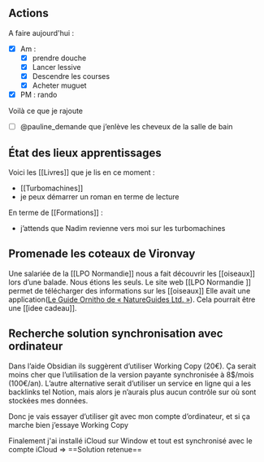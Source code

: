 ## Actions 

A faire aujourd'hui :
- [x] Am : 
	- [x] prendre douche
	- [x] Lancer lessive 
	- [x] Descendre les courses 
	- [x] Acheter muguet 
- [x] PM : rando

Voilà ce que je rajoute 
- [ ] @pauline_demande que j’enlève les cheveux de la salle de bain 

## État des lieux apprentissages 

Voici les [[Livres]] que je lis en ce moment :
- [[Turbomachines]]
- je peux démarrer un roman en terme de lecture 

En terme de [[Formations]] :
- j’attends que Nadim revienne vers moi sur les turbomachines 

## Promenade les coteaux de Vironvay 
Une salariée de la [[LPO Normandie]] nous a fait découvrir les [[oiseaux]] lors d’une balade. Nous étions les seuls.
Le site web [[LPO Normandie ]] permet de télécharger des informations sur les [[oiseaux]]
Elle avait une application([Le Guide Ornitho de « NatureGuides Ltd. »](https://apps.apple.com/fr/app/le-guide-ornitho/id868827305)). Cela pourrait être une [[idee cadeau]].


## Recherche solution synchronisation avec ordinateur 

Dans l’aide Obsidian ils suggèrent d’utiliser Working Copy (20€).
Ça serait moins cher que l’utilisation de la version payante synchronisée à 8$/mois (100€/an).
L’autre alternative serait d’utiliser un service en ligne qui a les backlinks tel Notion, mais alors je n’aurais plus aucun contrôle sur où sont stockées mes données.

Donc je vais essayer d’utiliser git avec mon compte d’ordinateur, et si ça marche bien j’essaye Working Copy

Finalement j'ai installé iCloud sur  Window et tout est synchronisé avec le compte iCloud => ==Solution retenue==



